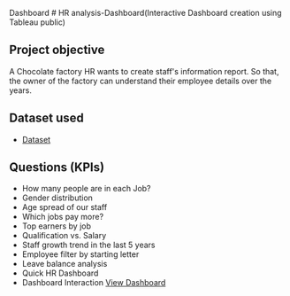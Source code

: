 Dashboard # HR analysis-Dashboard(Interactive Dashboard creation using Tableau public)
## Project objective
A Chocolate factory HR wants to create staff's information report. So that, the owner of the factory can understand their employee details over the years. 

## Dataset used
- <a href="https://github.com/Gangago/Data-analysis-Dashboard/blob/main/hr-data-analysis.xlsx">Dataset</a>

## Questions (KPIs)
- How many people are in each Job?
- Gender distribution
- Age spread of our staff
- Which jobs pay more?
- Top earners by job
- Qualification vs. Salary
- Staff growth trend in the last 5 years
- Employee filter by starting letter
- Leave balance analysis
- Quick HR Dashboard
- Dashboard Interaction <a href="https://github.com/Gangago/Data-analysis-Dashboard/blob/main/tableauproject%20image.PNG"></a>
<a href="https://github.com/Gangago/Data-analysis-Dashboard/blob/main/tableau%20image%202.PNG">View Dashboard</a>
